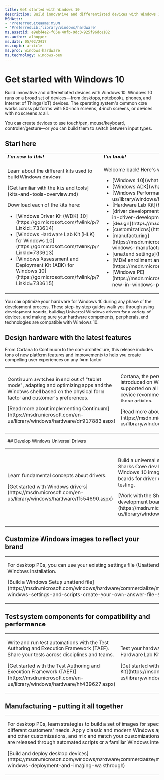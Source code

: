 ```yaml
---
title: Get started with Windows 10
description: Build innovative and differentiated devices with Windows 10.
MSHAttr:
- 'PreferredSiteName:MSDN'
- 'PreferredLib:/library/windows/hardware'
ms.assetid: e9ebd4e2-f05e-40fb-9dc3-925f96dce182
ms.author: alhopper
ms.date: 05/02/2017
ms.topic: article
ms.prod: windows-hardware
ms.technology: windows-oem
---
```


# Get started with Windows 10

Build innovative and differentiated devices with Windows 10. Windows 10 runs on a broad set of devices—from desktops, notebooks, phones, and Internet of Things (IoT) devices. The operating system's common core works across platforms with 80-inch screens, 4-inch screens, or devices with no screens at all.

You can create devices to use touch/pen, mouse/keyboard, controller/gesture—or you can build them to switch between input types.

## Start here

<table>
<colgroup>
<col width="50%" />
<col width="50%" />
</colgroup>
<tbody>
<tr class="odd">
<td><strong><em>I'm new to this!</em></strong></td>
<td><strong><em>I'm back!</em></strong></td>
</tr>
<tr class="even">
<td><p>Learn about the different kits used to build Windows devices.</p>
<p>[Get familiar with the kits and tools](kits-and-tools-overview.md)</p>
<p>Download each of the kits here:</p>
<ul>
<li>[Windows Driver Kit (WDK) 10](https://go.microsoft.com/fwlink/p/?LinkId=733614)</li>
<li>[Windows Hardware Lab Kit (HLK) for Windows 10](https://go.microsoft.com/fwlink/p/?LinkId=733613)</li>
<li>[Windows Assessment and Deployment Kit (ADK) for Windows 10](https://go.microsoft.com/fwlink/p/?LinkId=733615)</li>
</ul></td>
<td><p>Welcome back! Here's what's new:</p>
<ul>
<li>[Windows 10](what-s-new-in-windows.md)</li>
<li>[Windows ADK](what-s-new-in-kits-and-tools.md)</li>
<li>[Windows Performance Toolkit](https://msdn.microsoft.com/en-us/library/windows/hardware/dn927303.aspx)</li>
<li>[Hardware Lab Kit](https://msdn.microsoft.com/library/windows/hardware/mt187880.aspx)</li>
<li>[driver development](https://msdn.microsoft.com/windows/hardware/drivers/what-s-new-in-driver-development)</li>
<li>[design](https://msdn.microsoft.com/library/windows/hardware/mt703371.aspx)</li>
<li>[customizations](https://msdn.microsoft.com/library/windows/hardware/mt723363.aspx)</li>
<li>[manufacturing](https://msdn.microsoft.com/windows/hardware/commercialize/manufacture/whats-new-in-windows-manufacturing)</li>
<li>[unattend settings](https://msdn.microsoft.com/library/windows/hardware/mt750416.aspx)</li>
<li>[MDM enrollment and management](https://msdn.microsoft.com/library/windows/hardware/mt299056.aspx)</li>
<li>[Windows PE](https://msdn.microsoft.com/windows/hardware/commercialize/manufacture/desktop/whats-new-in-windows-pe-s14)</li>
</ul></td>
</tr>
</tbody>
</table>

You can optimize your hardware for Windows 10 during any phase of the development process. These step-by-step guides walk you through using development boards, building Universal Windows drivers for a variety of devices, and making sure your hardware components, peripherals, and technologies are compatible with Windows 10.

## Design hardware with the latest features

From Cortana to Continuum to the core architecture, this release includes tons of new platform features and improvements to help you create compelling user experiences on any form factor.

<table>
<colgroup>
<col width="33%" />
<col width="33%" />
<col width="33%" />
</colgroup>
<tbody>
<tr class="odd">
<td><p>Continuum switches in and out of &quot;tablet mode&quot;, adapting and optimizing apps and the Windows shell based on the physical form factor and customer's preferences.</p>
<p>[Read more about implementing Continuum](https://msdn.microsoft.com/en-us/library/windows/hardware/dn917883.aspx)</p></td>
<td><p>Cortana, the personal assistant technology introduced on Windows Phone 8.1, is now supported on all Windows 10 devices. Learn device recommendations and test setup in these articles.</p>
<p>[Read more about including Cortana](https://msdn.microsoft.com/en-us/library/windows/hardware/dn915051.aspx)</p></td>
<td><p>Windows Hello allows users to securely logon to a device using a biometric device like a fingerprint reader or an IR camera.</p>
<p>[Learn more about biometric requirements for Windows Hello](https://msdn.microsoft.com/en-us/library/windows/hardware/mt587095.aspx)</p></td>
</tr>
</tbody>
</table>
 
## Develop Windows Universal Drivers

<table>
<colgroup>
<col width="33%" />
<col width="33%" />
<col width="33%" />
</colgroup>
<tbody>
<tr class="odd">
<td><p>Learn fundamental concepts about drivers.</p>
<p>[Get started with Windows drivers](https://msdn.microsoft.com/en-us/library/windows/hardware/ff554690.aspx)</p></td>
<td><p>Build a universal sensor driver based on the Sharks Cove dev board. Learn how to load a Windows 10 image and provision these boards for driver deployment, debugging, and testing.</p>
<p>[Work with the Sharks Cove hardware development board](https://msdn.microsoft.com/en-us/library/windows/hardware/dn745910.aspx)</p></td>
<td><p>Create a single driver that runs across multiple device types, from embedded systems to tablets and desktop PCs. UMDF and KMDF templates are included in Visual Studio to help you get started.</p>
<p>[Get started with Universal Windows drivers](http://go.microsoft.com/fwlink/p/?LinkId=526095)</p></td>
</tr>
</tbody>
</table>

## Customize Windows images to reflect your brand

<table>
<colgroup>
<col width="50%" />
<col width="50%" />
</colgroup>
<tbody>
<tr class="odd">
<td><p>For desktop PCs, you can use your existing settings file (Unattend.xml) to add settings during Windows installation.</p>
<p>[Build a Windows Setup unattend file](https://msdn.microsoft.com/windows/hardware/commercialize/manufacture/desktop/update-windows-settings-and-scripts-create-your-own-answer-file-sxs)</p></td>
</tr>
</tbody>
</table>

## Test system components for compatibility and performance

<table>
<colgroup>
<col width="33%" />
<col width="33%" />
<col width="33%" />
</colgroup>
<tbody>
<tr class="odd">
<td><p>Write and run test automations with the Test Authoring and Execution Framework (TAEF). Share your tests across disciplines and teams.</p>
<p>[Get started with the Test Authoring and Execution Framework (TAEF)](https://msdn.microsoft.com/en-us/library/windows/hardware/hh439627.aspx)</p></td>
<td><p>Test your hardware with the Windows Hardware Lab Kit.</p>
<p>[Get started with the Windows Hardware Lab Kit](https://msdn.microsoft.com/en-us/library/windows/hardware/dn915002.aspx)</p></td>
<td><p>Analyze system and application performance using the Windows Performance Toolkit.</p>
<p>[Get started with the Windows Performance step-by-step guides](https://msdn.microsoft.com/en-us/library/windows/hardware/mt634257.aspx)</p></td>
</tr>
</tbody>
</table>

## <a href="" id="manufacturing---putting-it-all-together"></a>Manufacturing – putting it all together

<table>
<colgroup>
<col width="33%" />
<col width="33%" />
<col width="33%" />
</colgroup>
<tbody>
<tr class="odd">
<td><p>For desktop PCs, learn strategies to build a set of images for specific markets to meet different customers' needs. Apply classic and modern Windows apps, drivers, languages, and other customizations, and mix and match your customizations as new Windows editions are released through automated scripts or a familiar Windows interface.</p>
<p>[Build and deploy desktop devices](https://msdn.microsoft.com/windows/hardware/commercialize/manufacture/desktop/oem-windows-deployment-and-imaging-walkthrough)</p></td>
<td><p>Build IoT Core devices, applying apps, drivers, and settings to new devices.</p>
<p>[Build and deploy IoT Core devices](https://msdn.microsoft.com/windows/hardware/commercialize/manufacture/iot/iot-core-manufacturing-guide)</p></td>
<td><p>OEMs and ODMs can build and test mobile devices and drivers.</p>
<p>[Build and deploy phones](https://msdn.microsoft.com/windows/hardware/commercialize/manufacture/mobile/mobile-deployment-and-imaging)</p></td>
</tr>
</tbody>
</table>
